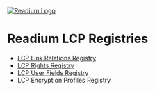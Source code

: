 [![Readium Logo](https://readium.org/assets/logos/readium-logo.png)](https://readium.org)

# Readium LCP Registries

- [LCP Link Relations Registry](relations.md)
- [LCP Rights Registry](rights.md)
- [LCP User Fields Registry](user.md)
- LCP Encryption Profiles Registry
